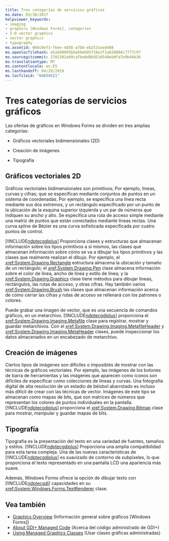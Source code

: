 ```yaml
---
title: Tres categorías de servicios gráficos
ms.date: 03/30/2017
helpviewer_keywords:
- imaging
- graphics [Windows Forms], categories
- 2-D vector graphics
- vector graphics
- typography
ms.assetid: 068c0ef3-f6ee-4d58-a7b6-eb2531ead408
ms.openlocfilehash: e5ab99095bbe69eb05f16e2f1a628004c7777c97
ms.sourcegitcommit: 2701302a99cafbe0d86d53d540eb0fa7e9b46b36
ms.translationtype: MT
ms.contentlocale: es-ES
ms.lasthandoff: 04/28/2019
ms.locfileid: "64654521"
---
```

# <a name="three-categories-of-graphics-services"></a>Tres categorías de servicios gráficos
Las ofertas de gráficos en Windows Forms se dividen en tres amplias categorías:  
  
- Gráficos vectoriales bidimensionales (2D)  
  
- Creación de imágenes  
  
- Tipografía  
  
## <a name="2-d-vector-graphics"></a>Gráficos vectoriales 2D  
 Gráficos vectoriales bidimensionales son primitivos; Por ejemplo, líneas, curvas y cifras; que se especifican mediante conjuntos de puntos en un sistema de coordenadas. Por ejemplo, se especifica una línea recta mediante sus dos extremos, y un rectángulo especificado por un punto de la ubicación de la esquina superior izquierda y un par de números que indiquen su ancho y alto. Se especifica una ruta de acceso simple mediante una matriz de puntos que están conectados mediante líneas rectas. Una curva spline de Bézier es una curva sofisticada especificada por cuatro puntos de control.  
  
 [!INCLUDE[ndptecgdiplus](../../../../includes/ndptecgdiplus-md.md)] Proporciona clases y estructuras que almacenan información sobre los tipos primitivos a sí mismos, las clases que almacenan información sobre cómo se va a dibujar los tipos primitivos y las clases que realmente realizan el dibujo. Por ejemplo, el <xref:System.Drawing.Rectangle> estructura almacena la ubicación y tamaño de un rectángulo; el <xref:System.Drawing.Pen> clase almacena información sobre el color de línea, ancho de línea y estilo de línea; y la <xref:System.Drawing.Graphics> clase tiene métodos para dibujar líneas, rectángulos, las rutas de acceso, y otras cifras. Hay también varios <xref:System.Drawing.Brush> las clases que almacenan información acerca de cómo cerrar las cifras y rutas de acceso se rellenará con los patrones o colores.  
  
 Puede grabar una imagen de vector, que es una secuencia de comandos gráficos, en un metarchivo. [!INCLUDE[ndptecgdiplus](../../../../includes/ndptecgdiplus-md.md)] proporciona el <xref:System.Drawing.Imaging.Metafile> clase para registrar, mostrar y guardar metarchivos. Con el <xref:System.Drawing.Imaging.MetafileHeader> y <xref:System.Drawing.Imaging.MetaHeader> clases, puede inspeccionar los datos almacenados en un encabezado de metarchivo.  
  
## <a name="imaging"></a>Creación de imágenes  
 Ciertos tipos de imágenes son difíciles o imposibles de mostrar con las técnicas de gráficos vectoriales. Por ejemplo, las imágenes de los botones de barra de herramientas y las imágenes que aparecen como iconos son difíciles de especificar como colecciones de líneas y curvas. Una fotografía digital de alta resolución de un estadio de béisbol abarrotado es incluso más difícil de crear con las técnicas de vector. Imágenes de este tipo se almacenan como mapas de bits, que son matrices de números que representan los colores de puntos individuales en la pantalla. [!INCLUDE[ndptecgdiplus](../../../../includes/ndptecgdiplus-md.md)] proporciona el <xref:System.Drawing.Bitmap> clase para mostrar, manipular y guardar mapas de bits.  
  
## <a name="typography"></a>Tipografía  
 Tipografía es la presentación del texto en una variedad de fuentes, tamaños y estilos. [!INCLUDE[ndptecgdiplus](../../../../includes/ndptecgdiplus-md.md)] Proporciona una amplia compatibilidad para esta tarea compleja. Una de las nuevas características de [!INCLUDE[ndptecgdiplus](../../../../includes/ndptecgdiplus-md.md)] es suavizado de contorno de subpíxeles, lo que proporciona el texto representado en una pantalla LCD una apariencia más suave.  
  
 Además, Windows Forms ofrece la opción de dibujar texto con [!INCLUDE[ndptecgdi](../../../../includes/ndptecgdi-md.md)] capacidades en su <xref:System.Windows.Forms.TextRenderer> clase.  
  
## <a name="see-also"></a>Vea también

- [Graphics Overview](graphics-overview-windows-forms.md) (Información general sobre gráficos [Windows Forms])
- [About GDI+ Managed Code](about-gdi-managed-code.md) (Acerca del código administrado de GDI+)
- [Using Managed Graphics Classes](using-managed-graphics-classes.md) (Usar clases gráficas administradas)

